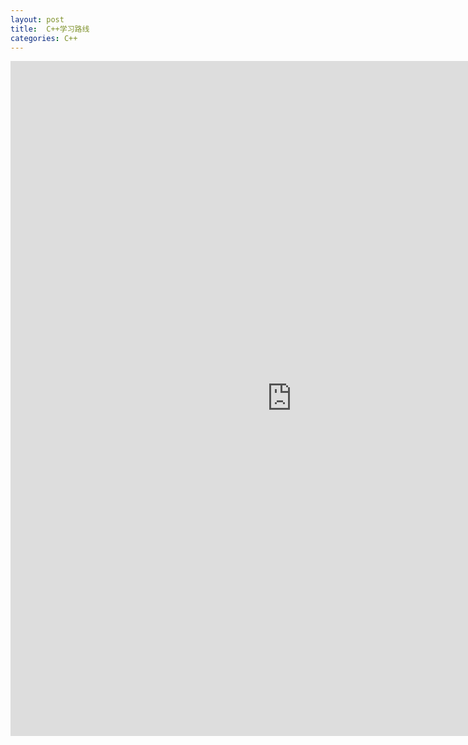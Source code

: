 ```yaml
---
layout: post
title:  C++学习路线
categories: C++
---
```

<iframe style="border:none" width="900" text-align="center" height="1080" src="https://whimsical.com/embed/B5S7D76ZxLB3GTxXkDxFq1"></iframe>